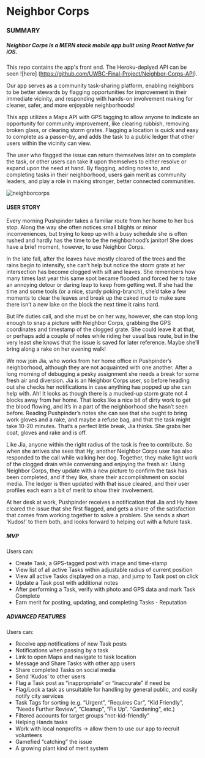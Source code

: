 # Neighbor Corps

### SUMMARY

##### Neighbor Corps is a MERN stack mobile app built using React Native for iOS.

This repo contains the app's front end. The Heroku-deplyed API can be seen ![here] (https://github.com/UWBC-Final-Project/Neighbor-Corps-API).

Our app serves as a community task-sharing platform, enabling neighbors to be better stewards by flagging opportunities for improvement in their immediate vicinity, and responding with hands-on involvement making for cleaner, safer, and more enjoyable neighborhoods!

This app utilizes a Maps API with GPS tagging to allow anyone to indicate an opportunity for community improvement, like clearing rubbish, removing broken glass, or clearing storm grates. Flagging a location is quick and easy to complete as a passer-by, and adds the task to a public ledger that other users within the vicinity can view. 

The user who flagged the issue can return themselves later on to complete the task, or other users can take it upon themselves to either resolve or expand upon the need at hand. By flagging, adding notes to, and completing tasks in their neighborhood, users gain merit as community leaders, and play a role in making stronger, better connected communities.

![neighborcorps](https://user-images.githubusercontent.com/17099707/52299135-81db0500-2939-11e9-98cf-c9983392c16f.png)

#### USER STORY
Every morning Pushpinder takes a familiar route from her home to her bus stop. Along the way she often notices small blights or minor inconveniences, but trying to keep up with a busy schedule she is often rushed and hardly has the time to be the neighborhood’s janitor! She does have a brief moment, however, to use Neighbor Corps.

In the late fall, after the leaves have mostly cleared of the trees and the rains begin to intensify, she can’t help but notice the storm grate at her intersection has become clogged with silt and leaves. She remembers how many times last year this same spot became flooded and forced her to take an annoying detour or daring leap to keep from getting wet. If she had the time and some tools (or a nice, sturdy poking-branch), she’d take a few moments to clear the leaves and break up the caked mud to make sure there isn’t a new lake on the block the next time it rains hard.

But life duties call, and she must be on her way, however, she can stop long enough to snap a picture with Neighbor Corps, grabbing the GPS coordinates and timestamp of the clogged grate. She could leave it at that, or perhaps add a couple of notes while riding her usual bus route, but in the very least she knows that the issue is saved for later reference. Maybe she’ll bring along a rake on her evening walk!

We now join Jia, who works from her home office in Pushpinder’s neighborhood, although they are not acquainted with one another. After a long morning of debugging a pesky assignment she needs a break for some fresh air and diversion. Jia is an Neighbor Corps user, so before heading out she checks her notifications in case anything has popped up she can help with. Ah! It looks as though there is a mucked-up storm grate not 4 blocks away from her home. That looks like a nice bit of dirty work to get the blood flowing, and it’s in a part of the neighborhood she hasn’t seen before. Reading Pushpinder’s notes she can see that she ought to bring work gloves and a rake, and maybe a refuse bag, and that the task might take 10-20 minutes. That’s a perfect little break, Jia thinks. She grabs her coat, gloves and rake and is off.

Like Jia, anyone within the right radius of the task is free to contribute. So when she arrives she sees that Hy, another Neighbor Corps user has also responded to the call while walking her dog. Together, they make light work of the clogged drain while conversing and enjoying the fresh air. Using Neighbor Corps, they update with a new picture to confirm the task has been completed, and if they like, share their accomplishment on social media. The ledger is then updated with that issue cleared, and their user profiles each earn a bit of merit to show their involvement.

At her desk at work, Pushpinder receives a notification that Jia and Hy have cleared the issue that she first flagged, and gets a share of the satisfaction that comes from working together to solve a problem. She sends a short ‘Kudos!’ to them both, and looks forward to helping out with a future task.

##### MVP
Users can:
* Create Task, a GPS-tagged post with image and time-stamp
* View list of all active Tasks within adjustable radius of current position
* View all active Tasks displayed on a map, and jump to Task post on click
* Update a Task post with additional notes
* After performing a Task, verify with photo and GPS data and mark Task Complete
* Earn merit for posting, updating, and completing Tasks - Reputation

##### ADVANCED FEATURES
Users can:
* Receive app notifications of new Task posts
* Notifications when passing by a task
* Link to open Maps and navigate to task location
* Message and Share Tasks with other app users
* Share completed Tasks on social media
* Send ‘Kudos’ to other users
* Flag a Task post as “inappropriate” or “inaccurate” if need be
* Flag/Lock a task as unsuitable for handling by general public, and easily notify city services
* Task Tags for sorting (e.g. “Urgent”, “Requires Car”, “Kid Friendly”, “Needs Further Review”, “Cleanup”, “Fix Up”. “Gardening”, etc.)
* Filtered accounts for target groups “not-kid-friendly” 
* Helping Hands tasks
* Work with local nonprofits → allow them to use our app to recruit volunteers
* Gamefied “catching” the issue
* A growing plant kind of merit system
